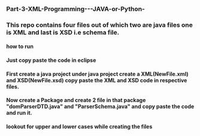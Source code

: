 ### Part-3-XML-Programming---JAVA-or-Python-

### This repo contains four files out of which two are java files one is XML and last is XSD i.e schema file.


#### how to run
#### Just copy paste the code in eclipse 
#### First create a java project under java project create a XML(NewFile.xml) and XSD(NewFile.xsd) copy paste the XML and XSD code in respective files.
#### Now create a Package and create 2 file in that package "domParserDTD.java" and "ParserSchema.java" and copy paste the code and run it.
#### lookout for upper and lower cases while creating the files

